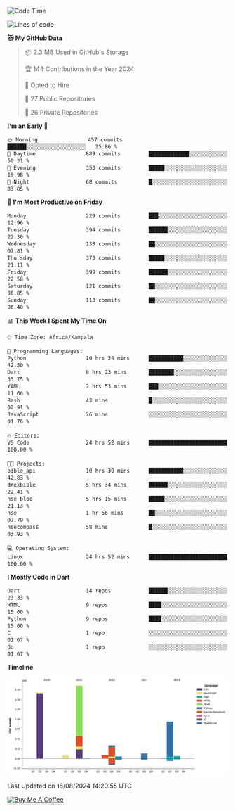 <!--START_SECTION:waka-->
![Code Time](http://img.shields.io/badge/Code%20Time-807%20hrs%2058%20mins-blue)

![Lines of code](https://img.shields.io/badge/From%20Hello%20World%20I%27ve%20Written-5.2%20million%20lines%20of%20code-blue)

**🐱 My GitHub Data** 

> 📦 2.3 MB Used in GitHub's Storage 
 > 
> 🏆 144 Contributions in the Year 2024
 > 
> 💼 Opted to Hire
 > 
> 📜 27 Public Repositories 
 > 
> 🔑 26 Private Repositories 
 > 
**I'm an Early 🐤** 

```text
🌞 Morning                457 commits         ██████░░░░░░░░░░░░░░░░░░░   25.86 % 
🌆 Daytime                889 commits         █████████████░░░░░░░░░░░░   50.31 % 
🌃 Evening                353 commits         █████░░░░░░░░░░░░░░░░░░░░   19.98 % 
🌙 Night                  68 commits          █░░░░░░░░░░░░░░░░░░░░░░░░   03.85 % 
```
📅 **I'm Most Productive on Friday** 

```text
Monday                   229 commits         ███░░░░░░░░░░░░░░░░░░░░░░   12.96 % 
Tuesday                  394 commits         ██████░░░░░░░░░░░░░░░░░░░   22.30 % 
Wednesday                138 commits         ██░░░░░░░░░░░░░░░░░░░░░░░   07.81 % 
Thursday                 373 commits         █████░░░░░░░░░░░░░░░░░░░░   21.11 % 
Friday                   399 commits         ██████░░░░░░░░░░░░░░░░░░░   22.58 % 
Saturday                 121 commits         ██░░░░░░░░░░░░░░░░░░░░░░░   06.85 % 
Sunday                   113 commits         ██░░░░░░░░░░░░░░░░░░░░░░░   06.40 % 
```


📊 **This Week I Spent My Time On** 

```text
🕑︎ Time Zone: Africa/Kampala

💬 Programming Languages: 
Python                   10 hrs 34 mins      ███████████░░░░░░░░░░░░░░   42.50 % 
Dart                     8 hrs 23 mins       ████████░░░░░░░░░░░░░░░░░   33.75 % 
YAML                     2 hrs 53 mins       ███░░░░░░░░░░░░░░░░░░░░░░   11.66 % 
Bash                     43 mins             █░░░░░░░░░░░░░░░░░░░░░░░░   02.91 % 
JavaScript               26 mins             ░░░░░░░░░░░░░░░░░░░░░░░░░   01.76 % 

🔥 Editors: 
VS Code                  24 hrs 52 mins      █████████████████████████   100.00 % 

🐱‍💻 Projects: 
bible_api                10 hrs 39 mins      ███████████░░░░░░░░░░░░░░   42.83 % 
drexbible                5 hrs 34 mins       ██████░░░░░░░░░░░░░░░░░░░   22.41 % 
hse_bloc                 5 hrs 15 mins       █████░░░░░░░░░░░░░░░░░░░░   21.13 % 
hse                      1 hr 56 mins        ██░░░░░░░░░░░░░░░░░░░░░░░   07.79 % 
hsecompass               58 mins             █░░░░░░░░░░░░░░░░░░░░░░░░   03.93 % 

💻 Operating System: 
Linux                    24 hrs 52 mins      █████████████████████████   100.00 % 
```

**I Mostly Code in Dart** 

```text
Dart                     14 repos            ██████░░░░░░░░░░░░░░░░░░░   23.33 % 
HTML                     9 repos             ████░░░░░░░░░░░░░░░░░░░░░   15.00 % 
Python                   9 repos             ████░░░░░░░░░░░░░░░░░░░░░   15.00 % 
C                        1 repo              ░░░░░░░░░░░░░░░░░░░░░░░░░   01.67 % 
Go                       1 repo              ░░░░░░░░░░░░░░░░░░░░░░░░░   01.67 % 
```



**Timeline**

![Lines of Code chart](https://raw.githubusercontent.com/drexhacker/drexhacker/main/assets/bar_graph.png)


 Last Updated on 16/08/2024 14:20:55 UTC
<!--END_SECTION:waka-->

<a href="https://www.buymeacoffee.com/drexsoftorg" target="_blank"><img src="https://www.buymeacoffee.com/assets/img/custom_images/orange_img.png" alt="Buy Me A Coffee" style="height: 41px !important;width: 174px !important;box-shadow: 0px 3px 2px 0px rgba(190, 190, 190, 0.5) !important;-webkit-box-shadow: 0px 3px 2px 0px rgba(190, 190, 190, 0.5) !important;" ></a>


<!---
drexhacker/drexhacker is a ✨ special ✨ repository because its `README.md` (this file) appears on your GitHub profile.
You can click the Preview link to take a look at your changes.
--->
